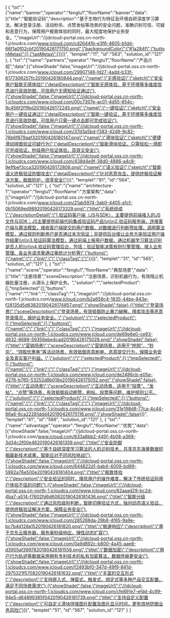 [
	{
		"txt":"{\"name\":\"banner\",\"operator\":\"fenglu1\",\"floorName\":\"banner\",\"data\":[{\"title\":\"智能验证码\",\"description\":\"基于生物行为特征及环境自研深度学习算法，解决登录注册、活动秒杀、点赞发帖等场景的安全问题，准确识别可信、可疑和恶意行为，保障用户极致体验的同时，最大程度地保护业务安全。\",\"imageUrl\":\"//jdcloud-portal.oss.cn-north-1.jcloudcs.com/www.jcloud.com/cd2644fb-e3f6-4605-b1dd-66f1a0f02cbf20190426171750.png\",\"backgroundColor\":\"#1a284f\",\"buttonMetas\":[],\"tagMetas\":[]}]}",
		"templet":"11",
		"id":"563",
		"solution_id":"121"
	},
	{
		"txt":"{\"name\":\"partners\",\"operator\":\"fenglu1\",\"floorName\":\"产品介绍\",\"data\":[{\"showShade\":false,\"imageUrl\":\"//jdcloud-portal.oss.cn-north-1.jcloudcs.com/www.jcloud.com/29907148-fd27-4add-b33f-6177306257fc20190426180844.png\",\"name\":\"无感验证\",\"sketch\":\"安全用户智能无感体验\",\"detailDescription\":\"智能无感体验，基于环境等多维度信息进行高效防御，可信用户无感知验证通过\"},{\"showShade\":false,\"imageUrl\":\"//jdcloud-portal.oss.cn-north-1.jcloudcs.com/www.jcloud.com/00c7307e-ac01-4d55-854c-9c456f2f1fbd20190426172245.png\",\"name\":\"一键验证\",\"sketch\":\"安全用户一键验证通过\",\"detailDescription\":\"智能一键验证，基于环境等多维度信息进行高效防御，可信用户只需一键点击即可完成验证\"},{\"showShade\":false,\"imageUrl\":\"//jdcloud-portal.oss.cn-north-1.jcloudcs.com/www.jcloud.com/37d3a5bd-f383-42d9-9c82-76b6f879aaf320190426180147.png\",\"name\":\"滑块验证\",\"sketch\":\"便捷滑动拼图验证可疑行为\",\"detailDescription\":\"智能滑块验证，只需轻松一滑即可完成验证，秒级用户验证体验，高效又安全\"},{\"showShade\":false,\"imageUrl\":\"//jdcloud-portal.oss.cn-north-1.jcloudcs.com/www.jcloud.com/438d4e9f-38d0-4886-a4c8-9e1fbef3cca320190426172808.png\",\"name\":\"语义验证\",\"sketch\":\"智能语义终极验证防御攻击\",\"detailDescription\":\"针对恶意攻击，提供终极验证解决方案，极致防护，倍享安全\"}]}",
		"templet":"81",
		"id":"564",
		"solution_id":"121"
	},
	{
		"txt":"{\"name\":\"architecture-1\",\"operator\":\"fenglu1\",\"floorName\":\"方案架构\",\"data\":[{\"imageUrl\":\"//jdcloud-portal.oss.cn-north-1.jcloudcs.com/www.jcloud.com/21ab5974-3ab0-4405-a1cf-0b15069ed98920190426173329.png\",\"title\":\"系统组成\",\"descriptionDetail\":\"1.验证码客户端（JS与SDK），主要提供前端接入的JS文件与SDK；JS主要提供前端代码集成验证码产品\\n\\n2.验证码服务端，连接客户端与算法模型，接收客户端提交的用户数据，对数据进行判断预处理，调用算法模型，通过规则判断用户是否通过本次验证；并提供后台接让业务方来验证用户操作结果\\n\\n3.验证码算法模型，通过前端上报用户数据，通过机器学习算法识别是否人机\\n\\n4.验证码管理后台，包括：验证智能决策规则引擎管理、接入业务管理、各业务请求量通过量统计分析等\",\"buttons\":{\"name\":\"\",\"link\":\"\",\"classTag\":\"\"}}]}",
		"templet":"31",
		"id":"565",
		"solution_id":"121"
	},
	{
		"txt":"{\"name\":\"scene\",\"operator\":\"fenglu1\",\"floorName\":\"典型场景\",\"data\":[{\"title\":\"注册场景\",\"sceneDescription\":\"注册场景，识别机器行为，有效阻止机器批量注册，从源头上保护业务。\",\"solution\":\"\",\"selectedProduct\":[],\"tmpSelected\":[],\"buttons\":{\"name\":\"\",\"link\":\"\",\"classTag\":\"\"},\"imageUrl\":\"//jdcloud-portal.oss.cn-north-1.jcloudcs.com/www.jcloud.com/b2a658c4-1835-44be-843e-f28135d5d63820190426174857.png\",\"showShade\":false},{\"title\":\"登录场景\",\"sceneDescription\":\"登录场景，有效抵御防止暴力破解、撞库攻击等恶意登录情况，保护业务安全。\",\"solution\":\"\",\"selectedProduct\":[],\"tmpSelected\":[],\"buttons\":{\"name\":\"\",\"link\":\"\",\"classTag\":\"\"},\"imageUrl\":\"//jdcloud-portal.oss.cn-north-1.jcloudcs.com/www.jcloud.com/de69e6e0-ce93-4632-8689-59356ebe4cad20190426175028.png\",\"showShade\":false},{\"title\":\"营销场景\",\"sceneDescription\":\"营销场景，适用于“抢购”、“秒杀”、“领取优惠券”等活动场景，有效抵御恶意刷单、恶意提交行为，保障业务安全及真实客户利益。\",\"solution\":\"\",\"selectedProduct\":[],\"tmpSelected\":[],\"buttons\":{\"name\":\"\",\"link\":\"\",\"classTag\":\"\"},\"imageUrl\":\"//jdcloud-portal.oss.cn-north-1.jcloudcs.com/www.jcloud.com/de2486cb-e05e-4276-b765-53252d8b018e20190426175052.png\",\"showShade\":false},{\"title\":\"互动场景\",\"sceneDescription\":\"互动场景，适用于“投票”、“发帖”、“点赞”等场景，有效抵御自动刷赞、刷帖、投票等问题，维护规则公平。\",\"solution\":\"\",\"selectedProduct\":[],\"tmpSelected\":[],\"buttons\":{\"name\":\"\",\"link\":\"\",\"classTag\":\"\"},\"imageUrl\":\"//jdcloud-portal.oss.cn-north-1.jcloudcs.com/www.jcloud.com/31e198d8-77ca-4c44-86a6-6ca22281ddd420190426175116.png\",\"showShade\":false}]}",
		"templet":"41",
		"id":"566",
		"solution_id":"121"
	},
	{
		"txt":"{\"name\":\"advantage\",\"operator\":\"fenglu1\",\"floorName\":\"优势\",\"data\":[{\"showShade\":false,\"imageUrl\":\"//jdcloud-portal.oss.cn-north-1.jcloudcs.com/www.jcloud.com/633a8bb2-445f-4b08-a368-3d34c2f00e4620190426181359.png\",\"title\":\"安全防御\",\"description\":\"基于自研深度学习算法的人机识别技术，共享京东海量数据挖掘最新技术成果，智能应对不同风险挑战\"},{\"showShade\":false,\"imageUrl\":\"//jdcloud-portal.oss.cn-north-1.jcloudcs.com/www.jcloud.com/644822d1-bab4-4009-bd99-5992a76e500e20190426181404.png\",\"title\":\"极致体验\",\"description\":\"安全验证的同时，降低用户的操作难度，解决了传统验证码用户体验不佳的问题\"},{\"showShade\":false,\"imageUrl\":\"//jdcloud-portal.oss.cn-north-1.jcloudcs.com/www.jcloud.com/82aaad29-bc2d-4ba7-a514-f7602fd6d60820190426181436.png\",\"title\":\"智能分级\",\"description\":\"通过风险级别判断，智能切换验证方式，独创动态语义验证，提供终极验证解决方案，保障业务安全\"},{\"showShade\":false,\"imageUrl\":\"//jdcloud-portal.oss.cn-north-1.jcloudcs.com/www.jcloud.com/285268da-29b8-4f65-9a9e-bc7b4d128a1520190426181820.png\",\"title\":\"极速响应\",\"description\":\"基于京东云服务器，服务毫秒级响应，弹性动态扩容\"},{\"showShade\":false,\"imageUrl\":\"//jdcloud-portal.oss.cn-north-1.jcloudcs.com/www.jcloud.com/0a9d892c-b800-4a45-aae8-d3905af3997820190426181556.png\",\"title\":\"数据加密\",\"description\":\"用户行为轨迹等数据采用拥有专利技术的私有加密算法，数据传输更安全\"},{\"showShade\":false,\"imageUrl\":\"//jdcloud-portal.oss.cn-north-1.jcloudcs.com/www.jcloud.com/f2493bf0-347d-49f9-841d-2975321f570820190426181632.png\",\"title\":\"丰富的交互形式\",\"description\":\"支持嵌入式、弹窗式、触发式、绑定式等多种产品交互配置，满足不同场景需求\"},{\"showShade\":false,\"imageUrl\":\"//jdcloud-portal.oss.cn-north-1.jcloudcs.com/www.jcloud.com/cfe891e7-efdd-4c99-94e5-d64899385f0420190426181739.png\",\"title\":\"支持自定义配置\",\"description\":\"可自定义滑块拼接图片配置及图片显示时间，更有效地防御业务风险\"}]}",
		"templet":"51",
		"id":"567",
		"solution_id":"121"
	}
]